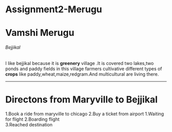 # Assignment2-Merugu
# Vamshi Merugu
###### Bejjikal
I  like bejjikal because it is **greenery** village .It is covered  two lakes,two ponds and paddy fields in this village farmers cultivative different types of **crops** like paddy,wheat,maize,redgram.And multicultural are living there.

---

#  Directons from Maryville to Bejjikal
1.Book a ride  from maryville to chicago 
2.Buy a ticket from airport
    1.Waiting for flight
    2.Boarding flight      
3.Reached destination
